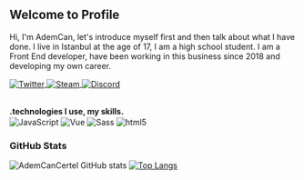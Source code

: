 <h2> Welcome to Profile</h2>

Hi, I'm AdemCan, let's introduce myself first and then talk about what I have done. I live in Istanbul at the age of 17, I am a high school student. I am a Front End developer, have been working in this business since 2018 and developing my own career.

  <a href="https://twitter.com/CertelAdemCan" target="_blank">
    <img align="center" alt="Twitter" src="https://img.shields.io/badge/-Twitter-1DA1F2?style=flat-square&logo=twitter&logoColor=white" />
  </a>

  <a href="https://steamcommunity.com/id/ademcancertel" target="_blank">
    <img align="center" alt="Steam" src="https://img.shields.io/badge/-Steam-171a21?style=flat-square&logo=steam&logoColor=white"/>
  </a>
  
   <a href="https://discord.gg/bDrbjVKSwv" target="_blank">
     <img align="center" alt="Discord" src="https://img.shields.io/badge/-Discord-7289DA?style=flat-square&logo=discord&logoColor=white"/>
   </a>

<br/>
<br/>

**.technologies I use, my skills.**  
<img alt="JavaScript" align="center" src="https://img.shields.io/badge/-Javascript-edb200?style=flat-square&logo=javascript&logoColor=white" />  <img alt="Vue" align="center" src="https://img.shields.io/badge/-Vue-384960?style=flat-square&logo=vue.js&logoColor=white" /> <img alt="Sass" align="center" src="https://img.shields.io/badge/-Sass-CC6699?style=flat-square&logo=sass&logoColor=white" />  <img alt="html5" align="center" src="https://img.shields.io/badge/-HTML5-E34F26?style=flat-square&logo=html5&logoColor=white" /> 
<br>

### GitHub Stats 
![AdemCanCertel GitHub stats](https://github-readme-stats.vercel.app/api?username=AdemCanCertel&show_icons=true&theme=material-palenight)
[![Top Langs](https://github-readme-stats.vercel.app/api/top-langs/?username=AdemCanCertel&layout=compact)](https://github.com/AdemCanCertel/github-readme-stats)
